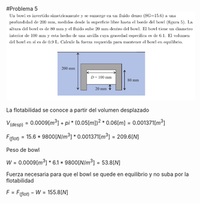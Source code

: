 #Problema 5
![](p5.png)

La flotabilidad se conoce a partir del volumen desplazado

$V_(desp) = 0.0009[m^3] + pi * (0.05[m])^2 * 0.06[m] = 0.001371[m^3]$

$F_(flot) = 15.6 * 9800[N/m^3] * 0.001371[m^3] = 209.6[N]$

Peso de bowl

$W = 0.0009[m^3] * 6.1 * 9800[N/m^3] = 53.8[N]$

Fuerza necesaria para que el bowl se quede en equilibrio y no suba por la flotabilidad

$F = F_(flot) - W = 155.8[N]$